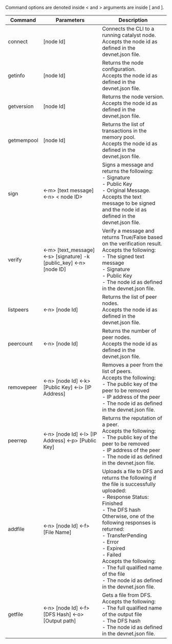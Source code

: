 Command options are denoted inside < and > arguments are inside [ and ].

|  Command  |  Parameters    | Description                                                                           |
|---------|----------------|---------------------------------------------------------------------------------------|
|connect| [node Id] |Connects the CLI to a running catalyst node.<br>Accepts the node id as defined in the devnet.json file.|
|getinfo| [node Id] |Returns the node configuration. <br>Accepts the node id as defined in the devnet.json file.|
|getversion| [node Id] |Returns the node version. <br>Accepts the node id as defined in the devnet.json file.|
|getmempool| [node Id]| Returns the list of transactions in the memory pool. <br>Accepts the node id as defined in the devnet.json file.|
|sign| <-m> [text message] <-n> < node ID> | Signs a message and returns the following:<br>- Signature<br>- Public Key<br>- Original Message.<br>Accepts the text message to be signed and the node id as defined in the devnet.json file.|
|verify|<-m> [text_message] <-s> [signature] -k [public_key] <-n> [node ID]| Verify a message and returns True/False based on the verification result.<br>Accepts the following:<br> - The signed text message<br>- Signature<br>- Public Key <br>- The node id as defined in the devnet.json file.|
|listpeers|<-n> [node Id]|Returns the list of peer nodes. <br>Accepts the node id as defined in the devnet.json file.|
|peercount|<-n> [node Id]|Returns the number of peer nodes. <br>Accepts the node id as defined in the devnet.json file.|
|removepeer|<-n> [node Id] <-k> [Public Key] <-i> [IP Address]|Removes a peer from the list of peers.<br>Accepts the following:<br> - The public key of the peer to be removed<br>- IP address of the peer<br>- The node id as defined in the devnet.json file.|
|peerrep|<-n> [node Id] <-l> [IP Address] <-p> [Public Key]|Returns the reputation of a peer.<br>Accepts the following:<br> - The public key of the peer to be removed<br>- IP address of the peer<br>- The node id as defined in the devnet.json file.|
|addfile|<-n> [node Id] <-f> [File Name]|Uploads a file to DFS and returns the following if the file is successfully uploaded:<br>- Response Status: Finished<br>- The DFS hash<br>Otherwise, one of the following responses is returned:<br>- TransferPending<br>- Error<br>- Expired<br>- Failed<br>Accepts the following:<br> - The full qualified name of the file<br>- The node id as defined in the devnet.json file.|
|getfile|<-n> [node Id] <-f> [DFS Hash] <-o> [Output path]|Gets a file from DFS.<br>Accepts the following:<br> - The full qualified name of the output file<br>- The DFS hash<br>- The node id as defined in the devnet.json file.|